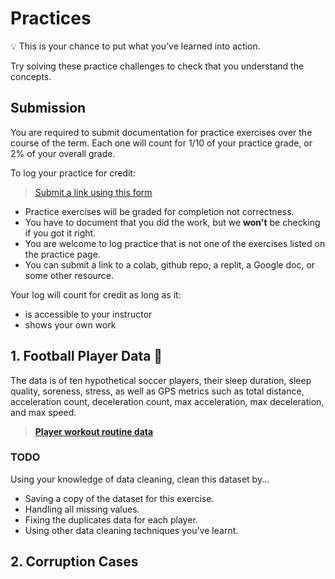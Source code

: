 # Practices

<aside>

💡 This is your chance to put what you’ve learned into action.

Try solving these practice challenges to check that you understand the concepts.

</aside>

## Submission
You are required to submit documentation for practice exercises over the course of the term. Each one will count for 1/10 of your practice grade, or 2% of your overall grade.

To log your practice for credit:

> [Submit a link using this form]()

- Practice exercises will be graded for completion not correctness. 
- You have to document that you did the work, but we **won't** be checking if you got it right.
- You are welcome to log practice that is not one of the exercises listed on the practice page.
- You can submit a link to a colab, github repo, a replit, a Google doc, or some other resource.


Your log will count for credit as long as it:
- is accessible to your instructor
- shows your own work

## 1. Football Player Data 🎯
The data is of ten hypothetical soccer players, their sleep duration, sleep quality, soreness, stress, as well as GPS metrics such as total distance, acceleration count, deceleration count, max acceleration, max deceleration, and max speed. 

> **[Player workout routine data](https://drive.google.com/file/d/10WvaysWw4iNCR_INzeGW2SgKuPhvSS6v/view?usp=sharing)**

### TODO
Using your knowledge of data cleaning, clean this dataset by...
- Saving a copy of the dataset for this exercise.
- Handling all missing values.
- Fixing the duplicates data for each player.
- Using other data cleaning techniques you've learnt.


## 2. Corruption Cases
